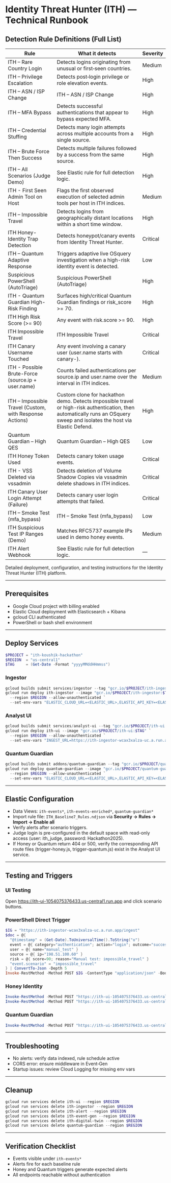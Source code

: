 # Identity Threat Hunter (ITH) — Technical Runbook

## Detection Rule Definitions (Full List)

| Rule | What it detects | Severity |
|---|---|---|
| ITH – Rare Country Login | Detects logins originating from unusual or first‑seen countries. | Medium |
| ITH – Privilege Escalation | Detects post‑login privilege or role elevation events. | High |
| ITH – ASN / ISP Change | ITH – ASN / ISP Change | High |
| ITH – MFA Bypass | Detects successful authentications that appear to bypass expected MFA. | High |
| ITH – Credential Stuffing | Detects many login attempts across multiple accounts from a single source. | High |
| ITH – Brute Force Then Success | Detects multiple failures followed by a success from the same source. | High |
| ITH – All Scenarios (Judge Demo) | See Elastic rule for full detection logic. | High |
| ITH - First Seen Admin Tool on Host | Flags the first observed execution of selected admin tools per host in ITH indices. | Medium |
| ITH – Impossible Travel | Detects logins from geographically distant locations within a short time window. | High |
| ITH Honey-Identity Trap Detection | Detects honeypot/canary events from Identity Threat Hunter. | Critical |
| ITH – Quantum Adaptive Response | Triggers adaptive live OSquery investigation when a high-risk identity event is detected. | Low |
| Suspicious PowerShell (AutoTriage) | Suspicious PowerShell (AutoTriage) | High |
| ITH - Quantum Guardian High-Risk Finding | Surfaces high/critical Quantum Guardian findings or risk_score >= 70. | High |
| ITH High Risk Score (>= 90) | Any event with risk.score >= 90. | High |
| ITH Impossible Travel | ITH Impossible Travel | Critical |
| ITH Canary Username Touched | Any event involving a canary user (user.name starts with canary-). | Critical |
| ITH - Possible Brute-Force (source.ip + user.name) | Counts failed authentications per source.ip and user.name over the interval in ITH indices. | Medium |
| ITH – Impossible Travel (Custom, with Response Actions) | Custom clone for hackathon demo. Detects impossible travel or high-risk authentication, then automatically runs an OSquery sweep and isolates the host via Elastic Defend. | High |
| Quantum Guardian – High QES | Quantum Guardian – High QES | Low |
| ITH Honey Token Used | Detects canary token usage events. | Critical |
| ITH - VSS Deleted via vssadmin | Detects deletion of Volume Shadow Copies via vssadmin delete shadows in ITH indices. | Critical |
| ITH Canary User Login Attempt (Failure) | Detects canary user login attempts that failed. | Critical |
| ITH – Smoke Test (mfa_bypass) | ITH – Smoke Test (mfa_bypass) | Low |
| ITH Suspicious Test IP Ranges (Demo) | Matches RFC5737 example IPs used in demo honey events. | Medium |
| ITH Alert Webhook | See Elastic rule for full detection logic. | — |


Detailed deployment, configuration, and testing instructions for the Identity Threat Hunter (ITH) platform.

---

## Prerequisites

- Google Cloud project with billing enabled  
- Elastic Cloud deployment with Elasticsearch + Kibana  
- gcloud CLI authenticated  
- PowerShell or bash shell environment  

---

## Deploy Services

```powershell
$PROJECT = "ith-koushik-hackathon"
$REGION  = "us-central1"
$TAG     = (Get-Date -Format "yyyyMMddHHmmss")
```

### Ingestor

```powershell
gcloud builds submit services/ingestor --tag "gcr.io/$PROJECT/ith-ingestor:$TAG"
gcloud run deploy ith-ingestor --image "gcr.io/$PROJECT/ith-ingestor:$TAG" `
  --region $REGION --allow-unauthenticated `
  --set-env-vars "ELASTIC_CLOUD_URL=<ELASTIC_URL>,ELASTIC_API_KEY=<ELASTIC_KEY>,ELASTIC_INDEX=ith-events"
```

### Analyst UI

```powershell
gcloud builds submit services/analyst-ui --tag "gcr.io/$PROJECT/ith-ui:$TAG"
gcloud run deploy ith-ui --image "gcr.io/$PROJECT/ith-ui:$TAG" `
  --region $REGION --allow-unauthenticated `
  --set-env-vars "INGEST_URL=https://ith-ingestor-wcax3xalza-uc.a.run.app/ingest"
```

### Quantum Guardian

```powershell
gcloud builds submit addons/quantum-guardian --tag "gcr.io/$PROJECT/quantum-guardian:$TAG"
gcloud run deploy quantum-guardian --image "gcr.io/$PROJECT/quantum-guardian:$TAG" `
  --region $REGION --allow-unauthenticated `
  --set-env-vars "ELASTIC_CLOUD_URL=<ELASTIC_URL>,ELASTIC_API_KEY=<ELASTIC_KEY>,ELASTIC_INDEX_TARGET=quantum-guardian"
```

---

## Elastic Configuration

- Data Views: `ith-events*`, `ith-events-enriched*`, `quantum-guardian*`  
- Import rule file: `ITH_Baseline7_Rules.ndjson` via **Security → Rules → Import → Enable all**  
- Verify alerts after scenario triggers.
- Judge login is pre-configured in the default space with read-only access (user: ith_judge, password: Hackathon2025).
- If Honey or Quantum return 404 or 500, verify the corresponding API route files (trigger-honey.js, trigger-quantum.js) exist in the Analyst UI service.
---

## Testing and Triggers

### UI Testing

Open https://ith-ui-1054075376433.us-central1.run.app and click scenario buttons.

### PowerShell Direct Trigger

```powershell
$IG = "https://ith-ingestor-wcax3xalza-uc.a.run.app/ingest"
$doc = @{
  "@timestamp" = (Get-Date).ToUniversalTime().ToString("o")
  event = @{ category="authentication"; action="login"; outcome="success"; kind="event" }
  user = @{ name="manual_test" }
  source = @{ ip="198.51.100.60" }
  risk = @{ score=90; reason="Manual test: impossible_travel" }
  "event.scenario" = "impossible_travel"
} | ConvertTo-Json -Depth 5
Invoke-RestMethod -Method POST $IG -ContentType "application/json" -Body $doc
```

### Honey Identity

```powershell
Invoke-RestMethod -Method POST "https://ith-ui-1054075376433.us-central1.run.app/api/trigger-honey?type=canary_user_probe"
Invoke-RestMethod -Method POST "https://ith-ui-1054075376433.us-central1.run.app/api/trigger-honey?type=canary_token_use"
```

### Quantum Guardian

```powershell
Invoke-RestMethod -Method POST "https://ith-ui-1054075376433.us-central1.run.app/api/trigger-quantum"
```

---

## Troubleshooting

- No alerts: verify data indexed, rule schedule active  
- CORS error: ensure middleware in Event‑Gen  
- Startup issues: review Cloud Logging for missing env vars  

---

## Cleanup

```powershell
gcloud run services delete ith-ui --region $REGION
gcloud run services delete ith-ingestor --region $REGION
gcloud run services delete ith-alert --region $REGION
gcloud run services delete ith-event-gen --region $REGION
gcloud run services delete ith-digital-twin --region $REGION
gcloud run services delete quantum-guardian --region $REGION
```

---

## Verification Checklist

- Events visible under `ith-events*`  
- Alerts fire for each baseline rule  
- Honey and Quantum triggers generate expected alerts  
- All endpoints reachable without authentication
